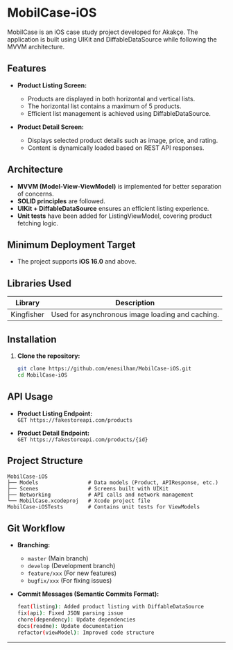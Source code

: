 # MobilCase-iOS

MobilCase is an iOS case study project developed for Akakçe. The application is built using UIKit and DiffableDataSource while following the MVVM architecture.

## Features

- **Product Listing Screen:**
  - Products are displayed in both horizontal and vertical lists.
  - The horizontal list contains a maximum of 5 products.
  - Efficient list management is achieved using DiffableDataSource.

- **Product Detail Screen:**
  - Displays selected product details such as image, price, and rating.
  - Content is dynamically loaded based on REST API responses.

## Architecture

- **MVVM (Model-View-ViewModel)** is implemented for better separation of concerns.
- **SOLID principles** are followed.
- **UIKit + DiffableDataSource** ensures an efficient listing experience.
- **Unit tests** have been added for ListingViewModel, covering product fetching logic.

## Minimum Deployment Target

- The project supports **iOS 16.0** and above.

## Libraries Used

| Library           | Description |
|------------------|-------------|
| Kingfisher      | Used for asynchronous image loading and caching. |


## Installation

1. **Clone the repository:**
   ```sh
   git clone https://github.com/enesilhan/MobilCase-iOS.git
   cd MobilCase-iOS
   ```

## API Usage

- **Product Listing Endpoint:**  
  `GET https://fakestoreapi.com/products`

- **Product Detail Endpoint:**  
  `GET https://fakestoreapi.com/products/{id}`


## Project Structure

```
MobilCase-iOS
├── Models                # Data models (Product, APIResponse, etc.)
├── Scenes                # Screens built with UIKit
├── Networking            # API calls and network management
└── MobilCase.xcodeproj   # Xcode project file
MobilCase-iOSTests        # Contains unit tests for ViewModels
```

## Git Workflow

- **Branching:**
  - `master` (Main branch)
  - `develop` (Development branch)
  - `feature/xxx` (For new features)
  - `bugfix/xxx` (For fixing issues)

- **Commit Messages (Semantic Commits Format):**
  ```sh
  feat(listing): Added product listing with DiffableDataSource
  fix(api): Fixed JSON parsing issue
  chore(dependency): Update dependencies
  docs(readme): Update documentation
  refactor(viewModel): Improved code structure
  ```

---

